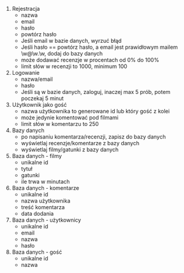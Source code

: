 1. Rejestracja
    - nazwa
    - email
    - hasło
    - powtórz hasło
    - Jeśli email w bazie danych, wyrzuć błąd
    - Jeśli hasło == powtórz hasło, a email jest prawidłowym mailem \w@\w.\w, dodaj do bazy danych
    - może dodawać recenzje w procentach od 0% do 100%
    - limit słów w recenzji to 1000, minimum 100
2. Logowanie
    - nazwa/email
    - hasło
    - Jeśli są w bazie danych, zaloguj, inaczej max 5 prób, potem poczekaj 5 minut
3. Użytkownik jako gość
    - nazwa użytkownika to generowane id lub który gość z kolei
    - może jedynie komentować pod filmami
    - limit słów w komentarzu to 250
4. Bazy danych
    - po napisaniu komentarza/recenzji, zapisz do bazy danych
    - wyświetlaj recenzje/komentarze z bazy danych
    - wyświetlaj filmy/gatunki z bazy danych
5. Baza danych - filmy
    - unikalne id
    - tytuł
    - gatunki
    - ile trwa w minutach
6. Baza danych - komentarze
    - unikalne id
    - nazwa użytkownika
    - treść komentarza
    - data dodania
7. Baza danych - użytkownicy
    - unikalne id
    - email
    - nazwa
    - hasło
8. Baza danych - gość
    - unikalne id
    - nazwa
